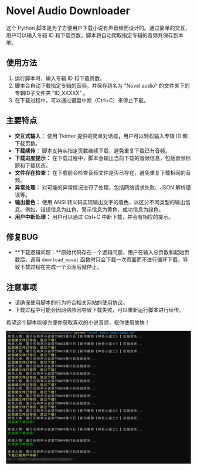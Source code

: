 # Novel Audio Downloader

这个 Python 脚本是为了方便用户下载小说有声音频而设计的。通过简单的交互，用户可以输入专辑 ID 和下载页数，脚本将自动爬取指定专辑的音频并保存到本地。

## 使用方法

1. 运行脚本时，输入专辑 ID 和下载页数。
2. 脚本会自动下载指定专辑的音频，并保存到名为 "Novel audio" 的文件夹下的专辑ID子文件夹 "ID_XXXXX" 。
3. 在下载过程中，可以通过键盘中断（Ctrl+C）来停止下载。

## 主要特点

- **交互式输入：** 使用 Tkinter 提供的简单对话框，用户可以轻松输入专辑 ID 和下载页数。
- **下载续传：** 脚本支持从指定页数继续下载，避免重复下载已有音频。
- **下载进度提示：** 在下载过程中，脚本会输出当前下载的音频信息，包括音频标题和下载状态。
- **文件存在检查：** 在下载前会检查音频文件是否已存在，避免重复下载相同的音频。
- **异常处理：** 对可能的异常情况进行了处理，包括网络请求失败、JSON 解析错误等。
- **输出着色：** 使用 ANSI 转义码实现输出文字的着色，以区分不同类型的输出信息。例如，错误信息为红色，警示信息为黄色，成功信息为绿色。
- **用户中断处理：** 用户可以通过 Ctrl+C 中断下载，并会有相应的提示。

## 修复BUG

- **下载逻辑问题：**原始代码存在一个逻辑问题，用户在输入总页数和起始页数后，调用 `download_novel` 函数时只会下载一次页面而不进行循环下载，导致下载过程在完成一个页面后就停止。

## 注意事项

- 请确保使用脚本的行为符合相关网站的使用协议。
- 下载过程中可能会因网络原因导致下载失败，可以重新运行脚本进行续传。

希望这个脚本能够方便你获取喜欢的小说音频，祝你使用愉快！

![](README.assets/PixPin_2024-01-07_17-07-10.png)
